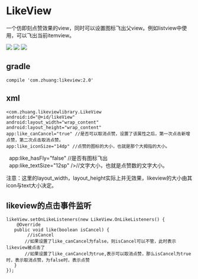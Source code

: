 # LikeView

一个仿即刻点赞效果的view，同时可以设置图标飞出父view。例如listview中使用，可以飞出当前itemview。

![](https://github.com/likeadog/LikeView/blob/master/screenshot/1.gif)
![](https://github.com/likeadog/LikeView/blob/master/screenshot/2.gif)
![](https://github.com/likeadog/LikeView/blob/master/screenshot/3.gif)

## gradle

    compile 'com.zhuang:likeview:2.0'

## xml
    <com.zhuang.likeviewlibrary.LikeView
    android:id="@+id/likeView"  
    android:layout_width="wrap_content"  
    android:layout_height="wrap_content"  
    app:like_canCancel="true" //是否可以取消点赞，设置了该属性之后，第一次点击新增点赞，第二次点击取消点赞。
    app:like_iconSize="14dp" //点赞的图标的大小，也就是那个大拇指的大小。    
    app:like_hasFly="false" //是否有图标飞出   
    app:like_textSize="12sp" />//文字大小，也就是点赞数的文字大小。  
    
注意：这里的layout_width，layout_height实际上并无效果，likeview的大小由其icon与text大小决定。

## likeview的点击事件监听

    likeView.setOnLikeListeners(new LikeView.OnLikeListeners() {
        @Override
       public void like(boolean isCancel) {
            //isCancel
           //如果设置了like_canCancel为false，则isCancel可以不管，此时表示likeview被点击了
           //如果设置了like_canCancel为true,表示可以取消点赞，那么isCancel为true时，表示取消点赞，为false时，表示点赞
       }
    });






